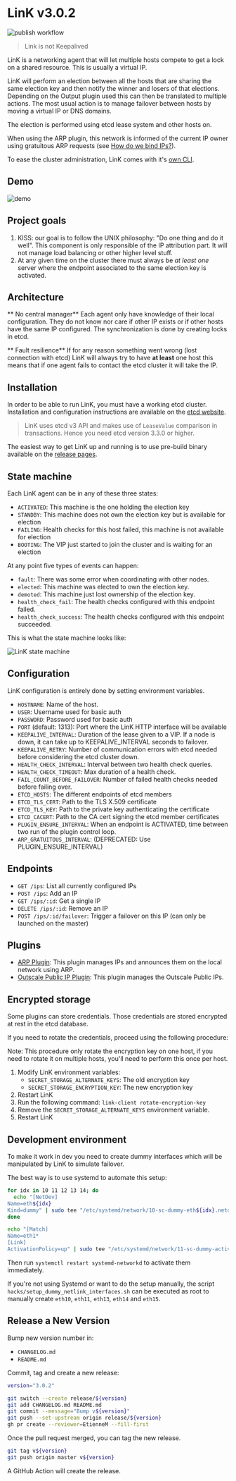 # LinK v3.0.2

![publish workflow](https://github.com/Scalingo/link/actions/workflows/publish.yml/badge.svg)

> Link is not Keepalived

LinK is a networking agent that will let multiple hosts compete to get a lock on a shared resource.
This is usually a virtual IP.

LinK will perform an election between all the hosts that are sharing the same election key and then notify the winner and losers of that elections.
Depending on the Output plugin used this can then be translated to multiple actions.
The most usual action is to manage failover between hosts by moving a virtual IP or DNS domains.

The election is performed using etcd lease system and other hosts on.

When using the ARP plugin, this network is informed of the current IP owner using gratuitous ARP
requests (see [How do we bind IPs?](#how-do-we-bind-the-ips)).

To ease the cluster administration, LinK comes with it's
[own CLI](https://github.com/Scalingo/link/tree/master/cmd/link-client/).

## Demo

![demo](https://raw.githubusercontent.com/Scalingo/link/master/media/demo.gif)

## Project goals

1. KISS: our goal is to follow the UNIX philosophy: "Do one thing and do it
   well". This component is only responsible of the IP attribution part. It
   will not manage load balancing or other higher level stuff.
1. At any given time on the cluster there must always be _at least one_
   server where the endpoint associated to the same election key is activated.

## Architecture

** No central manager** Each agent only have knowledge of their local
configuration. They do not know nor care if other IP exists or if other hosts
have the same IP configured. The synchronization is done by creating locks in
etcd.

** Fault resilience** If for any reason something went wrong (lost connection
with etcd) LinK will always try to have **at least** one host this means that
if one agent fails to contact the etcd cluster it will take the IP.

## Installation

In order to be able to run LinK, you must have a working etcd cluster.
Installation and configuration instructions are available on the [etcd
website](https://coreos.com/etcd/docs/latest/getting-started-with-etcd.html).

> LinK uses etcd v3 API and makes use of `LeaseValue` comparison in transactions. Hence you need etcd version 3.3.0 or higher.

The easiest way to get LinK up and running is to use pre-build binary available
on the [release pages](https://github.com/Scalingo/link/releases).

## State machine

Each LinK agent can be in any of these three states:

- `ACTIVATED`: This machine is the one holding the election key
- `STANDBY`: This machine does not own the election key but is available for election
- `FAILING`: Health checks for this host failed, this machine is not available for election
- `BOOTING`: The VIP just started to join the cluster and is waiting for an election

At any point five types of events can happen:

- `fault`: There was some error when coordinating with other nodes.
- `elected`: This machine was elected to own the election key.
- `demoted`: This machine just lost ownership of the election key.
- `health_check_fail`: The health checks configured with this endpoint failed.
- `health_check_success`: The health checks configured with this endpoint succeeded.

This is what the state machine looks like:

![LinK state machine](./state_machine.png)

## Configuration

LinK configuration is entirely done by setting environment variables.

- `HOSTNAME`: Name of the host.
- `USER`: Username used for basic auth
- `PASSWORD`: Password used for basic auth
- `PORT` (default: 1313): Port where the LinK HTTP interface will be available
- `KEEPALIVE_INTERVAL`: Duration of the lease given to a VIP. If a node is down, it can take up to KEEPALIVE_INTERVAL seconds to failover.
- `KEEPALIVE_RETRY`: Number of communication errors with etcd needed before considering the etcd cluster down.
- `HEALTH_CHECK_INTERVAL`: Interval between two health check queries.
- `HEALTH_CHECK_TIMEOUT`: Max duration of a health check.
- `FAIL_COUNT_BEFORE_FAILOVER`: Number of failed health checks needed before failing over.
- `ETCD_HOSTS`: The different endpoints of etcd members
- `ETCD_TLS_CERT`: Path to the TLS X.509 certificate
- `ETCD_TLS_KEY`: Path to the private key authenticating the certificate
- `ETCD_CACERT`: Path to the CA cert signing the etcd member certificates
- `PLUGIN_ENSURE_INTERVAL`: When an endpoint is ACTIVATED, time between two run of the plugin control loop.
- `ARP_GRATUITOUS_INTERVAL`: (DEPRECATED: Use PLUGIN_ENSURE_INTERVAL)

## Endpoints

- `GET /ips`: List all currently configured IPs
- `POST /ips`: Add an IP
- `GET /ips/:id`: Get a single IP
- `DELETE /ips/:id`: Remove an IP
- `POST /ips/:id/failover`: Trigger a failover on this IP (can only be launched on the master)

## Plugins

- [ARP Plugin](plugin/arp/README.md): This plugin manages IPs and announces them on the local network using ARP.
- [Outscale Public IP Plugin](plugin/outscale_public_ip/README.md): This plugin manages the Outscale Public IPs.

## Encrypted storage

Some plugins can store credentials. Those credentials are stored encrypted at rest in the etcd database.

If you need to rotate the credentials, proceed using the following procedure:

Note: This procedure only rotate the encryption key on one host, if you need to rotate it on multiple hosts, you'll need to perform this once per host.

1. Modify LinK environment variables:
   - `SECRET_STORAGE_ALTERNATE_KEYS`: The old encryption key
   - `SECRET_STORAGE_ENCRYPTION_KEY`: The new encryption key
2. Restart LinK
3. Run the following command: `link-client rotate-encryption-key`
4. Remove the `SECRET_STORAGE_ALTERNATE_KEYS` environment variable.
5. Restart LinK

## Development environment

To make it work in dev you need to create dummy interfaces which will be
manipulated by LinK to simulate failover.

The best way is to use systemd to automate this setup:

```bash
for idx in 10 11 12 13 14; do
  echo "[NetDev]
Name=eth${idx}
Kind=dummy" | sudo tee "/etc/systemd/network/10-sc-dummy-eth${idx}.netdev"
done

echo "[Match]
Name=eth1*
[Link]
ActivationPolicy=up" | sudo tee "/etc/systemd/network/11-sc-dummy-activation.network"
```

Then run `systemctl restart systemd-networkd` to activate them immediately.

If you're not using Systemd or want to do the setup manually, the script
`hacks/setup_dummy_netlink_interfaces.sh` can be executed as root to manually
create `eth10`, `eth11`, `eth13`, `eth14` and `eth15`.

## Release a New Version

Bump new version number in:

- `CHANGELOG.md`
- `README.md`

Commit, tag and create a new release:

```sh
version="3.0.2"

git switch --create release/${version}
git add CHANGELOG.md README.md
git commit --message="Bump v${version}"
git push --set-upstream origin release/${version}
gh pr create --reviewer=EtienneM --fill-first
```

Once the pull request merged, you can tag the new release.

```sh
git tag v${version}
git push origin master v${version}
```

A GitHub Action will create the release.
